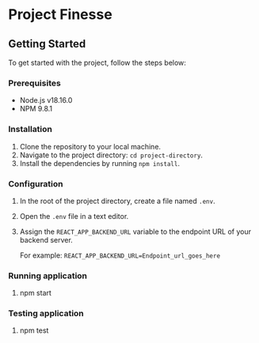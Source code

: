 # Project Finesse

## Getting Started

To get started with the project, follow the steps below:

### Prerequisites

- Node.js v18.16.0
- NPM 9.8.1

### Installation

1. Clone the repository to your local machine.
2. Navigate to the project directory: `cd project-directory`.
3. Install the dependencies by running `npm install`.

### Configuration

1. In the root of the project directory, create a file named `.env`.
2. Open the `.env` file in a text editor.
3. Assign the `REACT_APP_BACKEND_URL` variable to the endpoint URL of your backend server.

   For example: `REACT_APP_BACKEND_URL=Endpoint_url_goes_here`

### Running application

1. npm start

### Testing application

1. npm test
